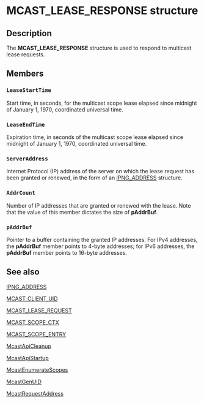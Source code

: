 # MCAST_LEASE_RESPONSE structure

## Description

The
**MCAST_LEASE_RESPONSE** structure is used to respond to multicast lease requests.

## Members

### `LeaseStartTime`

Start time, in seconds, for the multicast scope lease elapsed since midnight of January 1, 1970, coordinated universal time.

### `LeaseEndTime`

Expiration time, in seconds of the multicast scope lease elapsed since midnight of January 1, 1970, coordinated universal time.

### `ServerAddress`

Internet Protocol (IP) address of the server on which the lease request has been granted or renewed, in the form of an
[IPNG_ADDRESS](https://learn.microsoft.com/windows/desktop/api/madcapcl/ns-madcapcl-ipng_address) structure.

### `AddrCount`

Number of IP addresses that are granted or renewed with the lease. Note that the value of this member dictates the size of **pAddrBuf**.

### `pAddrBuf`

Pointer to a buffer containing the granted IP addresses. For IPv4 addresses, the **pAddrBuf** member points to 4-byte addresses; for IPv6 addresses, the **pAddrBuf** member points to 16-byte addresses.

## See also

[IPNG_ADDRESS](https://learn.microsoft.com/windows/desktop/api/madcapcl/ns-madcapcl-ipng_address)

[MCAST_CLIENT_UID](https://learn.microsoft.com/windows/desktop/api/madcapcl/ns-madcapcl-mcast_client_uid)

[MCAST_LEASE_REQUEST](https://learn.microsoft.com/windows/desktop/api/madcapcl/ns-madcapcl-mcast_lease_request)

[MCAST_SCOPE_CTX](https://learn.microsoft.com/windows/desktop/api/madcapcl/ns-madcapcl-mcast_scope_ctx)

[MCAST_SCOPE_ENTRY](https://learn.microsoft.com/windows/desktop/api/madcapcl/ns-madcapcl-mcast_scope_entry)

[McastApiCleanup](https://learn.microsoft.com/previous-versions/windows/desktop/api/madcapcl/nf-madcapcl-mcastapicleanup)

[McastApiStartup](https://learn.microsoft.com/previous-versions/windows/desktop/api/madcapcl/nf-madcapcl-mcastapistartup)

[McastEnumerateScopes](https://learn.microsoft.com/previous-versions/windows/desktop/api/madcapcl/nf-madcapcl-mcastenumeratescopes)

[McastGenUID](https://learn.microsoft.com/previous-versions/windows/desktop/api/madcapcl/nf-madcapcl-mcastgenuid)

[McastRequestAddress](https://learn.microsoft.com/previous-versions/windows/desktop/api/madcapcl/nf-madcapcl-mcastrequestaddress)